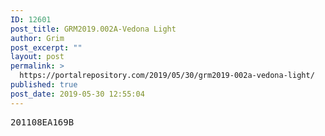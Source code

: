 ```yaml
---
ID: 12601
post_title: GRM2019.002A-Vedona Light
author: Grim
post_excerpt: ""
layout: post
permalink: >
  https://portalrepository.com/2019/05/30/grm2019-002a-vedona-light/
published: true
post_date: 2019-05-30 12:55:04
---
```

<pre>201108EA169B</pre>